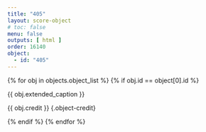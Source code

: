 ```yaml
---
title: "405"
layout: score-object
# toc: false
menu: false
outputs: [ html ]
order: 16140
object:
  - id: "405"
---
```


{% for obj in objects.object_list %}
{% if obj.id == object[0].id %}

{{ obj.extended_caption }}

{{ obj.credit }} {.object-credit}

{% endif %}
{% endfor %}